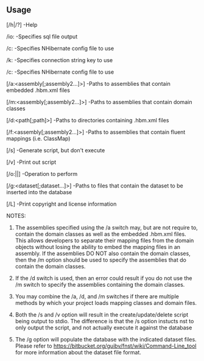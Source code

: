 
Usage
--------------------------------------------------------------------------------
[/h|/?]                            -Help

/io:<sql-file-name>                -Specifies sql file output

/c:<config-file-name>              -Specifies NHibernate config file to use

/k:<connectionString-key>          -Specifies connection string key to use

/c:<path-to-hibernate-config>      -Specifies NHibernate config file to use

[/a:<assembly[;assembly2...]>]     -Paths to assemblies that contain embedded
                                    .hbm.xml files
                                  
[/m:<assembly[;assembly2...]>]     -Paths to assemblies that contain domain 
                                    classes

[/d:<path[;path]>]                 -Paths to directories containing .hbm.xml 
                                    files

[/f:<assembly[;assembly2...]>]     -Paths to assemblies that contain fluent
                                    mappings (i.e. ClassMap<KeyAuthApp>)

[/s]                               -Generate script, but don't execute

[/v]                               -Print out script

[/o:<Create>|<Update>|<Delete>]    -Operation to perform

[/g:<dataset[;dataset...]>]        -Paths to files that contain the dataset
                                    to be inserted into the database

[/L]                               -Print copyright and license information

NOTES:

1. The assemblies specified using the /a switch may, but are not require to,
contain the domain classes as well as the embedded .hbm.xml files. This allows
developers to separate their mapping files from the domain objects without 
losing the ability to embed the mapping files in an assembly.  If the 
assemblies DO NOT also contain the domain classes, then the /m option should be
used to specify the assemblies that do contain the domain classes.

2. If the /d switch is used, then an error could result if you do not use the 
/m switch to specify the assemblies containing the domain classes.

3. You may combine the /a, /d, and /m switches if there are multiple methods by
which your project loads mapping classes and domain files.

4. Both the /s and /v option will result in the create/update/delete script 
being output to stdio. The difference is that the /s option instucts nst to
only output the script, and not actually execute it against the database

5. The /g option will populate the database with the indicated dataset files.
Please refer to https://bitbucket.org/guibv/fnst/wiki/Command-Line_tool for
more information about the dataset file format.
